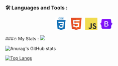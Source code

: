 
### :hammer_and_wrench: Languages and Tools :
</div>

<div align="center">

  <img src="https://github.com/devicons/devicon/blob/master/icons/css3/css3-plain-wordmark.svg"  title="CSS3" alt="CSS" width="40" height="40"/>&nbsp;
  <img src="https://github.com/devicons/devicon/blob/master/icons/html5/html5-original.svg" title="HTML5" alt="HTML" width="40" height="40"/>&nbsp;
  <img src="https://github.com/devicons/devicon/blob/master/icons/javascript/javascript-original.svg" title="JavaScript" alt="JavaScript" width="40" height="40"/>&nbsp;
  <img src="https://github.com/devicons/devicon/blob/master/icons/bootstrap/bootstrap-original.svg" title="Bootstrap" alt="Bootstrap" width="40" height="40"/>&nbsp;
</div>

 ###:fire: My Stats :
<img  src="https://github-readme-streak-stats.herokuapp.com/?user=yitagesuketema"/>

![Anurag's GitHub stats](https://github-readme-stats.vercel.app/api?username=yitagesuketema&show_icons=true&theme=radical)

[![Top Langs](https://github-readme-stats.vercel.app/api/top-langs/?username=yitagesuketema&layout=compact&theme=vision-friendly-dark)](https://github.com/anuraghazra/github-readme-stats)
